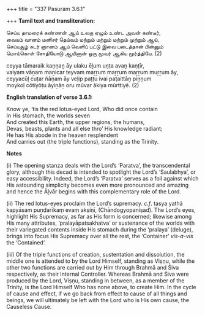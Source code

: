+++
title = "337 Pasuram 3.6.1"

+++
**Tamil text and transliteration:**

செய்ய தாமரைக் கண்ணன் ஆய் உலகு ஏழும் உண்ட அவன் கண்டீர்,  
வையம் வானம் மனிசர் தெய்வம் மற்றும் மற்றும் மற்றும் முற்றும் ஆய்,  
செய்யசூழ் சுடர் ஞானம் ஆய் வெளிப் பட்டு இவை படைத்தான் பின்னும்  
மொய்கொள் சோதியோடு ஆயினான் ஒரு மூவர் ஆகிய மூர்த்தியே. (2)

ceyya tāmaraik kaṇṇaṉ āy ulaku ēḻum uṇṭa avaṉ kaṇṭīr,  
vaiyam vāṉam maṉicar teyvam maṟṟum maṟṟum maṟṟum muṟṟum āy,  
ceyyacūḻ cuṭar ñāṉam āy veḷip paṭṭu ivai paṭaittāṉ piṉṉum  
moykoḷ cōtiyōṭu āyiṉāṉ oru mūvar ākiya mūrttiyē. (2)

**English translation of verse 3.6.1:**

Know ye, ‘tis the red lotus-eyed Lord, Who did once contain  
In His stomach, the worlds seven  
And created this Earth, the upper regions, the humans,  
Devas, beasts, plants and all else thro’ His knowledge radiant;  
He has His abode in the heaven resplendent  
And carries out (the triple functions), standing as the Trinity.

**Notes**

\(i\) The opening stanza deals with the Lord’s ‘Paratva’, the transcendental glory, although this decad is intended to spotlight the Lord’s ‘Saulabhya’, or easy accessibility. Indeed, the Lord’s ‘Paratva’ serves as a foil against which His astounding simplicity becomes even more pronounced and amazing and hence the Āḻvār begins with this complementary role of the Lord.

\(ii\) The red lotus-eyes proclaim the Lord’s supremacy. *c.f*. tasya yathā kapyāsam puṇḍarīkaṃ evaṃ akṣiṇī, (Chāndogyopaniṣad). The Lord’s eyes, highlight His Supremacy, as far as His form is concerned; likewise among His many attributes, ‘pralayāpatsakhatva’ or sustenance of the worlds with their variegated contents inside His stomach during the ‘pralaya’ (deluge), brings into focus His Supremacy over all the rest, the ‘Container’ *vis-a-vis* the ‘Contained’.

\(iii\) Of the triple functions of creation, sustentation and dissolution, the middle one is attended to by the Lord Himself, standing as Viṣṇu, while the other two functions are carried out by Him through Brahmā and Śiva respectively, as their Internal Controller. Whereas Brahmā and Śiva were produced by the Lord, Viṣṇu, standing in between, as a member of the Trinity, is the Lord Himself Who has none above, to create Him. In the cycle of cause and effect, if we go back from effect to cause of all things and beings, we will ultimately be left with the Lord who is His own cause, the Causeless Cause.


